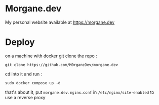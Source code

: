# Morgane.dev

My personal website available at https://morgane.dev

# Deploy

on a machine with docker git clone the repo :

`git clone https://github.com/M0rganeDev/morgane.dev`

cd into it and run :

`sudo docker compose up -d`

that's about it, put `morgane.dev.nginx.conf` in `/etc/nginx/site-enabled` to use a reverse proxy
